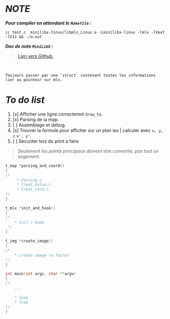 # *NOTE*

*__Pour compiler en attendant le `Makefile` :__*
```
cc test.c  minilibx-linux/libmlx_Linux.a -Lminilibx-linux -lmlx -lXext -lX11 && ./a.out
```

*__Doc de note `MiniLibX` :__*
>[*Lien vers Github.*](https://harm-smits.github.io/42docs/libs/minilibx/loops.html)


<br>

    Toujours passer par une `struct` contenant toutes les informations lier au pointeur sur mlx.

# *To do list*

1. [x] Afficher une ligne correctemnt `draw_to`.
3. [x] Parsing de la map.
4. [ ] Assemblage et debug.
2. [x] Trouver la formule pour afficher sur un plan iso | calculer avec `x, y, z` `x', y'`.
3. [ ] Securiter lors du print a faire

> *Seulement les points principaux doivent etre convertie, pas tout un segement.*
>
>

```c
t_map *parsing_and_coord()
{
/*
     * Parsing.c
     * Treat_Value.c
     * Creat_cord.c
*/
}
```
```c
t_mlx *init_and_hook()
{
/*
    * init / hook
 */
}
```
```c
t_img *create_image()
{
/*
    * create image (a faire)
*/
}
```
```c
int main(int argc, char **argv)
{
/*
    ...
    
    * loop
    * free
*/
}

```


